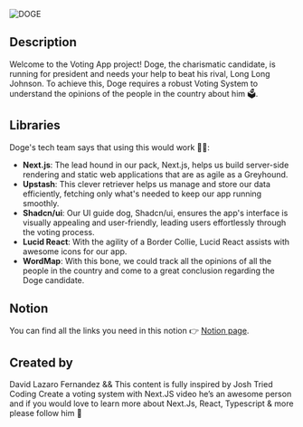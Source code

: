 ![DOGE](https://github.com/David-Lazaro-Fernandez/GHW-NEXT_VOTING_APP/assets/57787993/5c930029-baf4-47ad-8b8d-e635515213d5)



## Description

Welcome to the Voting App project! Doge, the charismatic candidate, is running for president and needs your help to beat his rival, Long Long Johnson. To achieve this, Doge requires a robust Voting System to understand the opinions of the people in the country about him 🗳.

## Libraries

Doge's tech team says that using this would work 🐕‍🦺:

- **Next.js**: The lead hound in our pack, Next.js, helps us build server-side rendering and static web applications that are as agile as a Greyhound.
- **Upstash**: This clever retriever helps us manage and store our data efficiently, fetching only what's needed to keep our app running smoothly.
- **Shadcn/ui**: Our UI guide dog, Shadcn/ui, ensures the app's interface is visually appealing and user-friendly, leading users effortlessly through the voting process.
- **Lucid React**: With the agility of a Border Collie, Lucid React assists with awesome icons for our app.
- **WordMap**: With this bone, we could track all the opinions of all the people in the country and come to a great conclusion regarding the Doge candidate.

## Notion

You can find all the links you need in this notion 👉 [Notion page](https://necessary-jam-5ff.notion.site/GHW-Web3-Create-a-voting-system-with-Next-JS-3ebd4a5f977b4a468a2b939113302913?pvs=25).

## Created by

David Lazaro Fernandez && This content is fully inspired by Josh Tried Coding Create a voting system with Next.JS video he’s an awesome person and if you would love to learn more about Next.Js, React, Typescript & more please follow him 🥰 

